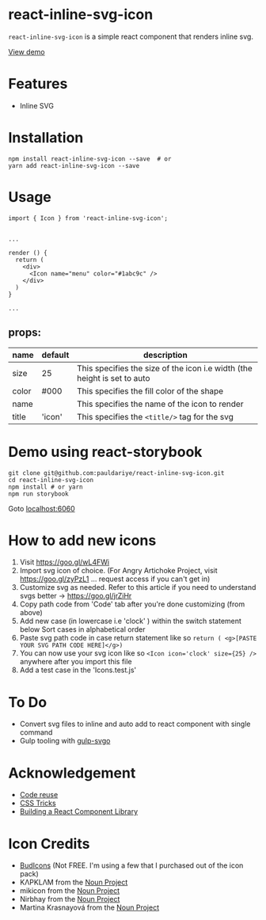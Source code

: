 # react-inline-svg-icon
`react-inline-svg-icon` is a simple react component that renders inline svg.

[View demo](react-inline-svg-icon.now.sh)

# Features
- Inline SVG

# Installation

```
npm install react-inline-svg-icon --save  # or
yarn add react-inline-svg-icon --save
```

# Usage

```
import { Icon } from 'react-inline-svg-icon';


...

render () {
  return (
    <div>
      <Icon name="menu" color="#1abc9c" />
    </div>
  )
}

...

```

## props:


| name        | default | description               |
| ----------- | ------- | ------------------------- |
| size        | 25      | This specifies the size of the icon i.e width (the height is set to auto | 
| color       | #000    | This specifies the fill color of the shape |
| name        |         | This specifies the name of the icon to render |
| title       | 'icon'  | This specifies the `<title/>` tag for the svg |


# Demo using react-storybook

```
git clone git@github.com:pauldariye/react-inline-svg-icon.git
cd react-inline-svg-icon
npm install # or yarn
npm run storybook
```
Goto [localhost:6060](http://localhost:6006/)

# How to add new icons
 1. Visit https://goo.gl/wL4FWi
 2. Import svg icon of choice. (For Angry Artichoke Project, visit https://goo.gl/zyPzL1 ... request access if you can't get in)
 3. Customize svg as needed. Refer to this article if you need to understand
 svgs better -> https://goo.gl/jrZiHr
 4. Copy path code from 'Code' tab after you're done customizing (from above)
 4. Add new case (in lowercase i.e 'clock' ) within the switch statement below
 Sort cases in alphabetical order
 5. Paste svg path code in case return statement like so `return ( <g>[PASTE YOUR SVG PATH CODE HERE]</g>)`
 6. You can now use your svg icon like so `<Icon icon='clock' size={25} />`
 anywhere after you import this file
 7. Add a test case in the 'Icons.test.js'

# To Do
- Convert svg files to inline and auto add to react component with single command
- Gulp tooling with [gulp-svgo](https://github.com/corneliusio/gulp-svgo)

# Acknowledgement
- [Code reuse](https://goo.gl/q8TvuL)
- [CSS Tricks](https://goo.gl/gbx4bD)
- [Building a React Component Library](https://hackernoon.com/building-a-react-component-library-part-1-d8a1e248fe6c)

# Icon Credits
- [BudIcons](https://budicon.co/) (Not FREE. I'm using a few that I purchased
    out of the icon pack)
- KΛPKLΛM from the [Noun Project](https://thenounproject.com)
- mikicon from the [Noun Project](https://thenounproject.com)
- Nirbhay from the [Noun Project](https://thenounproject.com)
- Martina Krasnayová from the [Noun Project](https://thenounproject.com)

